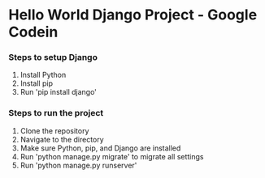 # Hello World Django Project - Google Codein

### Steps to setup Django
1. Install Python
2. Install pip
3. Run 'pip install django'

### Steps to run the project
1. Clone the repository
2. Navigate to the directory
3. Make sure Python, pip, and Django are installed
4. Run 'python manage.py migrate' to migrate all settings
5. Run 'python manage.py runserver'
